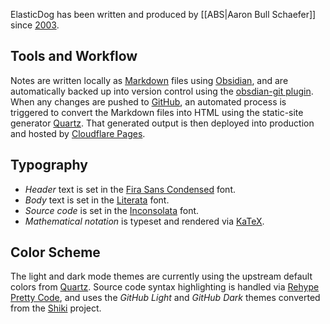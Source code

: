 ElasticDog has been written and produced by [[ABS|Aaron Bull Schaefer]] since [2003](https://web.archive.org/web/20031213093626/http://elasticdog.com/about/). 

## Tools and Workflow

Notes are written locally as [Markdown](https://en.wikipedia.org/wiki/Markdown) files using [Obsidian](https://obsidian.md/), and are automatically backed up into version control using the [obsdian-git plugin](https://github.com/denolehov/obsidian-git).  When any changes are pushed to [GitHub](https://github.com/elasticdog/elasticdog-com), an automated process is triggered to convert the Markdown files into HTML using the static-site generator [Quartz](https://quartz.jzhao.xyz/). That generated output is then deployed into production and hosted by [Cloudflare Pages](https://pages.cloudflare.com/).

## Typography

* _Header_ text is set in the [Fira Sans Condensed](https://fonts.google.com/specimen/Fira+Sans+Condensed) font.
* _Body_ text is set in the [Literata](https://fonts.google.com/specimen/Literata) font.
* _Source code_ is set in the [Inconsolata](https://fonts.google.com/specimen/Inconsolata) font. 
* _Mathematical notation_ is typeset and rendered via [KaTeX](https://katex.org/).

## Color Scheme

The light and dark mode themes are currently using the upstream default colors from [Quartz](https://quartz.jzhao.xyz/). Source code syntax highlighting is handled via [Rehype Pretty Code](https://rehype-pretty-code.netlify.app/), and uses the _GitHub Light_ and _GitHub Dark_ themes converted from the [Shiki](https://github.com/shikijs/shiki) project.